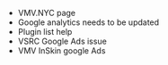 - VMV.NYC page
- Google analytics needs to be updated
- Plugin list help
- VSRC Google Ads issue
- VMV InSkin  google Ads
